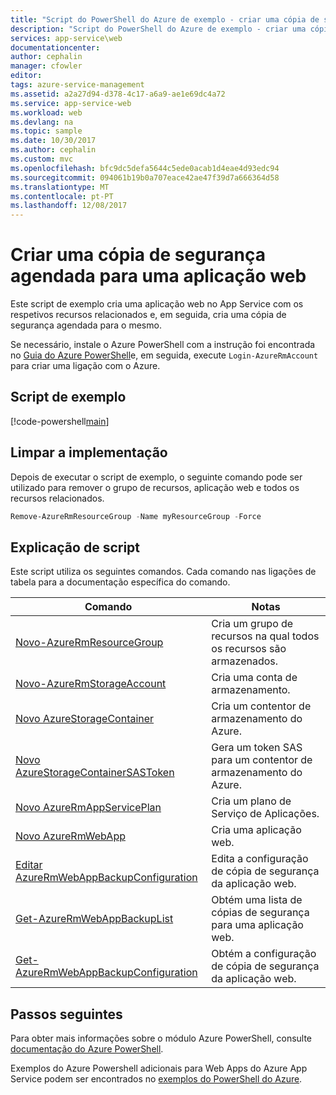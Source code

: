 ```yaml
---
title: "Script do PowerShell do Azure de exemplo - criar uma cópia de segurança agendada para uma aplicação web | Microsoft Docs"
description: "Script do PowerShell do Azure de exemplo - criar uma cópia de segurança agendada para uma aplicação web"
services: app-service\web
documentationcenter: 
author: cephalin
manager: cfowler
editor: 
tags: azure-service-management
ms.assetid: a2a27d94-d378-4c17-a6a9-ae1e69dc4a72
ms.service: app-service-web
ms.workload: web
ms.devlang: na
ms.topic: sample
ms.date: 10/30/2017
ms.author: cephalin
ms.custom: mvc
ms.openlocfilehash: bfc9dc5defa5644c5ede0acab1d4eae4d93edc94
ms.sourcegitcommit: 094061b19b0a707eace42ae47f39d7a666364d58
ms.translationtype: MT
ms.contentlocale: pt-PT
ms.lasthandoff: 12/08/2017
---
```

# <a name="create-a-scheduled-backup-for-a-web-app"></a>Criar uma cópia de segurança agendada para uma aplicação web

Este script de exemplo cria uma aplicação web no App Service com os respetivos recursos relacionados e, em seguida, cria uma cópia de segurança agendada para o mesmo. 

Se necessário, instale o Azure PowerShell com a instrução foi encontrada no [Guia do Azure PowerShell](/powershell/azure/overview)e, em seguida, execute `Login-AzureRmAccount` para criar uma ligação com o Azure. 

## <a name="sample-script"></a>Script de exemplo

[!code-powershell[main](../../../powershell_scripts/app-service/backup-scheduled/backup-scheduled.ps1?highlight=1-4 "Create a scheduled backup for a web app")]

## <a name="clean-up-deployment"></a>Limpar a implementação 

Depois de executar o script de exemplo, o seguinte comando pode ser utilizado para remover o grupo de recursos, aplicação web e todos os recursos relacionados.

```powershell
Remove-AzureRmResourceGroup -Name myResourceGroup -Force
```

## <a name="script-explanation"></a>Explicação de script

Este script utiliza os seguintes comandos. Cada comando nas ligações de tabela para a documentação específica do comando.

| Comando | Notas |
|---|---|
| [Novo-AzureRmResourceGroup](/powershell/module/azurerm.resources/new-azurermresourcegroup) | Cria um grupo de recursos na qual todos os recursos são armazenados. |
| [Novo-AzureRmStorageAccount](/powershell/module/azurerm.storage/new-azurermstorageaccount) | Cria uma conta de armazenamento. |
| [Novo AzureStorageContainer](/powershell/module/azure.storage/new-azurestoragecontainer) | Cria um contentor de armazenamento do Azure. |
| [Novo AzureStorageContainerSASToken](/powershell/module/azure.storage/new-azurestoragecontainersastoken) | Gera um token SAS para um contentor de armazenamento do Azure. |
| [Novo AzureRmAppServicePlan](/powershell/module/azurerm.websites/new-azurermappserviceplan) | Cria um plano de Serviço de Aplicações. |
| [Novo AzureRmWebApp](/powershell/module/azurerm.websites/new-azurermwebapp) | Cria uma aplicação web. |
| [Editar AzureRmWebAppBackupConfiguration](/powershell/module/azurerm.websites/edit-azurermwebappbackupconfiguration) | Edita a configuração de cópia de segurança da aplicação web. |
| [Get-AzureRmWebAppBackupList](/powershell/module/azurerm.websites/get-azurermwebappbackuplist) | Obtém uma lista de cópias de segurança para uma aplicação web. |
| [Get-AzureRmWebAppBackupConfiguration](/powershell/module/azurerm.websites/get-azurermwebappbackupconfiguration) | Obtém a configuração de cópia de segurança da aplicação web. |

## <a name="next-steps"></a>Passos seguintes

Para obter mais informações sobre o módulo Azure PowerShell, consulte [documentação do Azure PowerShell](/powershell/azure/overview).

Exemplos do Azure Powershell adicionais para Web Apps do Azure App Service podem ser encontrados no [exemplos do PowerShell do Azure](../app-service-powershell-samples.md).
